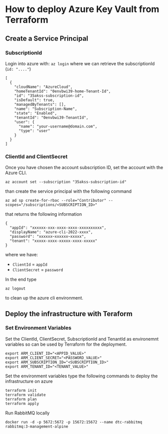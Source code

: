 # How to deploy Azure Key Vault from Terraform

## Create a Service Principal 

### SubscriptionId

Login into azure with: `az login` where we can retrieve the subscriptionId (`id: "...."`)
```
[
  {
    "cloudName": "AzureCloud",
    "homeTenantId": "0envbwi39-home-Tenant-Id",
    "id": "35akss-subscription-id",
    "isDefault": true,
    "managedByTenants": [],
    "name": "Subscription-Name",
    "state": "Enabled",
    "tenantId": "0envbwi39-TenantId",
    "user": {
      "name": "your-username@domain.com",
      "type": "user"
    }
  }
]
```
### ClientId and ClientSecret

Once you have chosen the account subscription ID, set the account with the Azure CLI.
```
az account set --subscription "35akss-subscription-id"
```
than create the service principal with the following command
```
az ad sp create-for-rbac --role="Contributor" --scopes="/subscriptions/<SUBSCRIPTION_ID>"
```
that returns the following information
```
{
  "appId": "xxxxxx-xxx-xxxx-xxxx-xxxxxxxxxx",
  "displayName": "azure-cli-2022-xxxx",
  "password": "xxxxxx~xxxxxx~xxxxx",
  "tenant": "xxxxx-xxxx-xxxxx-xxxx-xxxxx"
}
```
where we have:
-  `ClientId` = `appId` 
-  `ClientSecret` = `password`


In the end type 
```
az logout
``` 
to clean up the azure cli environment.

## Deploy the infrastructure with Teraform

### Set Environment Variables

Set the ClientId, ClientSecret, SubscriptionId and TenantId as environemnt variables so can be used by Terraform for the deployment.

```
export ARM_CLIENT_ID="<APPID_VALUE>"
export ARM_CLIENT_SECRET="<PASSWORD_VALUE>"
export ARM_SUBSCRIPTION_ID="<SUBSCRIPTION_ID>"
export ARM_TENANT_ID="<TENANT_VALUE>"
```
Set the environment variables type the following commands to deploy the infrastructure on azure

```
terraform init
terraform validate
terraform plan
terraform apply
```

Run RabbitMQ locally

```
docker run -d -p 5672:5672 -p 15672:15672 --name dtc-rabbitmq rabbitmq:3-management-alpine
```
